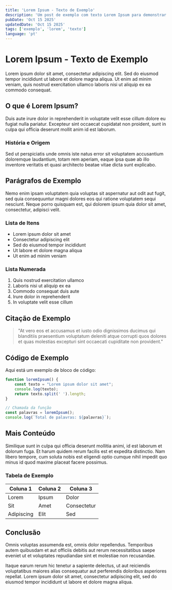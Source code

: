 ```yaml
---
title: 'Lorem Ipsum - Texto de Exemplo'
description: 'Um post de exemplo com texto Lorem Ipsum para demonstrar a formatação e layout do blog.'
pubDate: 'Oct 15 2025'
updatedDate: 'Oct 15 2025'
tags: ['exemplo', 'lorem', 'texto']
language: 'pt'
---
```


# Lorem Ipsum - Texto de Exemplo

Lorem ipsum dolor sit amet, consectetur adipiscing elit. Sed do eiusmod tempor incididunt ut labore et dolore magna aliqua. Ut enim ad minim veniam, quis nostrud exercitation ullamco laboris nisi ut aliquip ex ea commodo consequat.

## O que é Lorem Ipsum?

Duis aute irure dolor in reprehenderit in voluptate velit esse cillum dolore eu fugiat nulla pariatur. Excepteur sint occaecat cupidatat non proident, sunt in culpa qui officia deserunt mollit anim id est laborum.

### História e Origem

Sed ut perspiciatis unde omnis iste natus error sit voluptatem accusantium doloremque laudantium, totam rem aperiam, eaque ipsa quae ab illo inventore veritatis et quasi architecto beatae vitae dicta sunt explicabo.

## Parágrafos de Exemplo

Nemo enim ipsam voluptatem quia voluptas sit aspernatur aut odit aut fugit, sed quia consequuntur magni dolores eos qui ratione voluptatem sequi nesciunt. Neque porro quisquam est, qui dolorem ipsum quia dolor sit amet, consectetur, adipisci velit.

### Lista de Itens

- Lorem ipsum dolor sit amet
- Consectetur adipiscing elit
- Sed do eiusmod tempor incididunt
- Ut labore et dolore magna aliqua
- Ut enim ad minim veniam

### Lista Numerada

1. Quis nostrud exercitation ullamco
2. Laboris nisi ut aliquip ex ea
3. Commodo consequat duis aute
4. Irure dolor in reprehenderit
5. In voluptate velit esse cillum

## Citação de Exemplo

> "At vero eos et accusamus et iusto odio dignissimos ducimus qui blanditiis praesentium voluptatum deleniti atque corrupti quos dolores et quas molestias excepturi sint occaecati cupiditate non provident."

## Código de Exemplo

Aqui está um exemplo de bloco de código:

```javascript
function loremIpsum() {
    const texto = "Lorem ipsum dolor sit amet";
    console.log(texto);
    return texto.split(' ').length;
}

// Chamada da função
const palavras = loremIpsum();
console.log(`Total de palavras: ${palavras}`);
```

## Mais Conteúdo

Similique sunt in culpa qui officia deserunt mollitia animi, id est laborum et dolorum fuga. Et harum quidem rerum facilis est et expedita distinctio. Nam libero tempore, cum soluta nobis est eligendi optio cumque nihil impedit quo minus id quod maxime placeat facere possimus.

### Tabela de Exemplo

| Coluna 1 | Coluna 2 | Coluna 3 |
|----------|----------|----------|
| Lorem    | Ipsum    | Dolor    |
| Sit      | Amet     | Consectetur |
| Adipiscing | Elit   | Sed      |

## Conclusão

Omnis voluptas assumenda est, omnis dolor repellendus. Temporibus autem quibusdam et aut officiis debitis aut rerum necessitatibus saepe eveniet ut et voluptates repudiandae sint et molestiae non recusandae.

Itaque earum rerum hic tenetur a sapiente delectus, ut aut reiciendis voluptatibus maiores alias consequatur aut perferendis doloribus asperiores repellat. Lorem ipsum dolor sit amet, consectetur adipiscing elit, sed do eiusmod tempor incididunt ut labore et dolore magna aliqua.